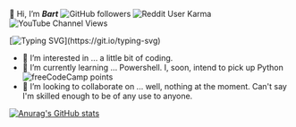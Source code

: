 👋 Hi, I’m ***Bart***      ![GitHub followers](https://img.shields.io/github/followers/SuperBartimus?style=plastic&logo=Github) ![Reddit User Karma](https://img.shields.io/reddit/user-karma/combined/SuperBartimus?style=plastic&logo=reddit) ![YouTube Channel Views](https://img.shields.io/youtube/channel/views/UCT8mlz0lMKj8AWgcQ8Vn-Jw?style=plastic&logo=youtube)

[![Typing SVG](https://readme-typing-svg.demolab.com?font=Fira+Code&pause=1000&center=true&vCenter=true&random=true&width=700&lines=Just+another+unassuming+script+kiddie.;Only+here+for+the+joy+of+using+other+code.;I'll+try+to+offer+my+own+garbage%2C+but+don't+get+excited.)](https://git.io/typing-svg)
<!--- https://readme-typing-svg.demolab.com/demo/ --->
<!--- https://shields.io/badges/ --->
- 👀 I’m interested in ... a little bit of coding.
- 🌱 I’m currently learning ... Powershell.  I, soon, intend to pick up Python     ![freeCodeCamp points](https://img.shields.io/freecodecamp/points/SuperBartimus?style=plastic&logo=freecodecamp)
- 💞️ I’m looking to collaborate on ... well, nothing at the moment.  Can't say I'm skilled enough to be of any use to anyone.

<!---
- 📫 How to reach me ... well, uh, don't know yet.
--->


[![Anurag's GitHub stats](https://github-readme-stats.vercel.app/api?username=SuperBartimus&theme=prussian&border_radius=8&show_icons=true)](https://github.com/anuraghazra/github-readme-stats)
<!--- https://github.com/anuraghazra/github-readme-stats?tab=readme-ov-file#customization --->

<!---
SuperBartimus/SuperBartimus is a ✨ special ✨ repository because its `README.md` (this file) appears on your GitHub profile.
You can click the Preview link to take a look at your changes.
--->
